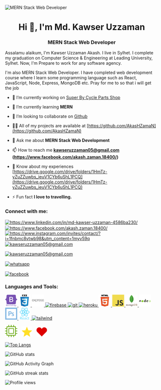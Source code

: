 ![MERN Stack Web Developer](https://avatars.githubusercontent.com/u/96652000?v=4)


<h1 align="center">Hi 👋, I'm Md. Kawser Uzzaman</h1>
<h3 align="center">MERN Stack Web Developer</h3>

Assalamu alaikum, I'm Kawser Uzzaman Akash. I live in Sylhet. I complete my graduation on Computer Science & Engineering at Leading University, Sylhet. Now, I'm Prepare to work for any software agency.

I'm also MERN Stack Web Developer. I have completed web development course where I learn some programming language such as React, JavaScript, Node, Express, MongoDB etc.
Pray for me to so that i will get the job


- 🔭 I’m currently working on [Super By Cycle Parts Shop](https://super-bycycle.web.app/)

- 🌱 I’m currently learning **MERN**

- 👯 I’m looking to collaborate on [Github](https://github.com/AkasHZamaN)

- 👨‍💻 All of my projects are available at [https://github.com/AkasHZamaN](https://github.com/AkasHZamaN)

- 💬 Ask me about **MERN Stack Web Development**

- 📫 How to reach me **kawseruzzaman05@gmail.com (https://www.facebook.com/akash.zaman.18400/)**

- 📄 Know about my experiences [https://drive.google.com/drive/folders/1HmTz-yZuZZuwbs_ieuV1CYb6uShL1PCQ](https://drive.google.com/drive/folders/1HmTz-yZuZZuwbs_ieuV1CYb6uShL1PCQ)

- ⚡ Fun fact **I love to travelling.**

<h3 align="left">Connect with me:</h3>
<p align="left">
<a href="https://linkedin.com/in/https://www.linkedin.com/in/md-kawser-uzzaman-4586ba230/" target="blank"><img align="center" src="https://raw.githubusercontent.com/rahuldkjain/github-profile-readme-generator/master/src/images/icons/Social/linked-in-alt.svg" alt="https://www.linkedin.com/in/md-kawser-uzzaman-4586ba230/" height="30" width="40" /></a>
<a href="https://fb.com/https://www.facebook.com/akash.zaman.18400/" target="blank"><img align="center" src="https://raw.githubusercontent.com/rahuldkjain/github-profile-readme-generator/master/src/images/icons/Social/facebook.svg" alt="https://www.facebook.com/akash.zaman.18400/" height="30" width="40" /></a>
<a href="https://instagram.com/https://www.instagram.com/invites/contact/?i=1fnbmc8vtwb98&utm_content=1myv59q" target="blank"><img align="center" src="https://raw.githubusercontent.com/rahuldkjain/github-profile-readme-generator/master/src/images/icons/Social/instagram.svg" alt="https://www.instagram.com/invites/contact/?i=1fnbmc8vtwb98&utm_content=1myv59q" height="30" width="40" /></a>
<a href="https://medium.com/kawseruzzaman05@gmail.com" target="blank"><img align="center" src="https://raw.githubusercontent.com/rahuldkjain/github-profile-readme-generator/master/src/images/icons/Social/medium.svg" alt="kawseruzzaman05@gmail.com" height="30" width="40" /></a>
  
  <a href="https://medium.com/kawseruzzaman05@gmail.com" target="blank"><img align="center" src="https://img.shields.io/badge/Gmail-D14836?style=for-the-badge&logo=gmail&logoColor=white" alt="kawseruzzaman05@gmail.com" /></a>
  
  <a href="https://wa.me/01760078629" target="blank"><img align="center" src="https://img.shields.io/badge/WhatsApp-25D366?style=for-the-badge&logo=whatsapp&logoColor=white" alt="whatsapp" /></a>
  
   <a href="https://www.facebook.com/akash.zaman.18400/" target="blank"><img align="center" src="https://img.shields.io/badge/Messenger-00B2FF?style=for-the-badge&logo=messenger&logoColor=white" alt="facebook" /></a>
</p>
</p>


<h3 align="left">Languages and Tools:</h3>
<p align="left"> <a href="https://getbootstrap.com" target="_blank" rel="noreferrer"> <img src="https://raw.githubusercontent.com/devicons/devicon/master/icons/bootstrap/bootstrap-plain-wordmark.svg" alt="bootstrap" width="40" height="40"/> </a> <a href="https://www.w3schools.com/css/" target="_blank" rel="noreferrer"> <img src="https://raw.githubusercontent.com/devicons/devicon/master/icons/css3/css3-original-wordmark.svg" alt="css3" width="40" height="40"/> </a> <a href="https://expressjs.com" target="_blank" rel="noreferrer"> <img src="https://raw.githubusercontent.com/devicons/devicon/master/icons/express/express-original-wordmark.svg" alt="express" width="40" height="40"/> </a> <a href="https://firebase.google.com/" target="_blank" rel="noreferrer"> <img src="https://www.vectorlogo.zone/logos/firebase/firebase-icon.svg" alt="firebase" width="40" height="40"/> </a> <a href="https://git-scm.com/" target="_blank" rel="noreferrer"> <img src="https://www.vectorlogo.zone/logos/git-scm/git-scm-icon.svg" alt="git" width="40" height="40"/> </a> <a href="https://heroku.com" target="_blank" rel="noreferrer"> <img src="https://www.vectorlogo.zone/logos/heroku/heroku-icon.svg" alt="heroku" width="40" height="40"/> </a> <a href="https://www.w3.org/html/" target="_blank" rel="noreferrer"> <img src="https://raw.githubusercontent.com/devicons/devicon/master/icons/html5/html5-original-wordmark.svg" alt="html5" width="40" height="40"/> </a> <a href="https://developer.mozilla.org/en-US/docs/Web/JavaScript" target="_blank" rel="noreferrer"> <img src="https://raw.githubusercontent.com/devicons/devicon/master/icons/javascript/javascript-original.svg" alt="javascript" width="40" height="40"/> </a> <a href="https://www.mongodb.com/" target="_blank" rel="noreferrer"> <img src="https://raw.githubusercontent.com/devicons/devicon/master/icons/mongodb/mongodb-original-wordmark.svg" alt="mongodb" width="40" height="40"/> </a> <a href="https://nodejs.org" target="_blank" rel="noreferrer"> <img src="https://raw.githubusercontent.com/devicons/devicon/master/icons/nodejs/nodejs-original-wordmark.svg" alt="nodejs" width="40" height="40"/> </a> <a href="https://www.photoshop.com/en" target="_blank" rel="noreferrer"> <img src="https://raw.githubusercontent.com/devicons/devicon/master/icons/photoshop/photoshop-line.svg" alt="photoshop" width="40" height="40"/> </a> <a href="https://reactjs.org/" target="_blank" rel="noreferrer"> <img src="https://raw.githubusercontent.com/devicons/devicon/master/icons/react/react-original-wordmark.svg" alt="react" width="40" height="40"/> </a> <a href="https://tailwindcss.com/" target="_blank" rel="noreferrer"> <img src="https://www.vectorlogo.zone/logos/tailwindcss/tailwindcss-icon.svg" alt="tailwind" width="40" height="40"/> </a> </p>


<a href='https://docs.github.com/en/developers'><img src='https://raw.githubusercontent.com/acervenky/animated-github-badges/master/assets/devbadge.gif' width='40' height='40'></a> <a href='https://stars.github.com/'><img src='https://raw.githubusercontent.com/acervenky/animated-github-badges/master/assets/starbadge.gif' width='35' height='35'></a> <a href='https://docs.github.com/en/github/supporting-the-open-source-community-with-github-sponsors'><img src='https://raw.githubusercontent.com/acervenky/animated-github-badges/master/assets/sponsorbadge.gif' width='35' height='35'></a> 

[![Top Langs](https://github-readme-stats.vercel.app/api/top-langs/?username=AkasHZamaN)](https://github.com/anuraghazra/github-readme-stats)

![GitHub stats](https://github-readme-stats.vercel.app/api?username=AkasHZamaN&show_icons=true&count_private=true)  

![GitHub Activity Graph](https://activity-graph.herokuapp.com/graph?username=AkasHZamaN)  

![GitHub streak stats](https://github-readme-streak-stats.herokuapp.com/?user=AkasHZamaN)  

![Profile views](https://gpvc.arturio.dev/AkasHZamaN)  
